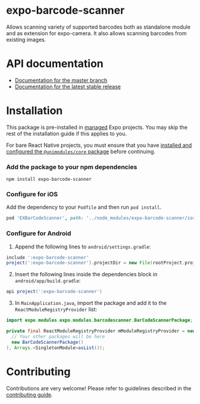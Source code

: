 # expo-barcode-scanner

Allows scanning variety of supported barcodes both as standalone module and as extension for expo-camera. It also allows scanning barcodes from existing images.

# API documentation

- [Documentation for the master branch](https://github.com/expo/expo/blob/master/docs/pages/versions/unversioned/sdk/bar-code-scanner.md)
- [Documentation for the latest stable release](https://docs.expo.io/versions/latest/sdk/bar-code-scanner/)

# Installation

This package is pre-installed in [managed](https://docs.expo.io/versions/latest/introduction/managed-vs-bare/) Expo projects. You may skip the rest of the installation guide if this applies to you.

For bare React Native projects, you must ensure that you have [installed and configured the `@unimodules/core` package](https://github.com/unimodules/core) before continuing.

### Add the package to your npm dependencies

```
npm install expo-barcode-scanner
```

### Configure for iOS

Add the dependency to your `Podfile` and then run `pod install`.

```ruby
pod 'EXBarCodeScanner', path: '../node_modules/expo-barcode-scanner/ios'
```

### Configure for Android

1. Append the following lines to `android/settings.gradle`:

```gradle
include ':expo-barcode-scanner'
project(':expo-barcode-scanner').projectDir = new File(rootProject.projectDir, '../node_modules/expo-barcode-scanner/android')
```

2. Insert the following lines inside the dependencies block in `android/app/build.gradle`:
```gradle
api project(':expo-barcode-scanner')
```

3. In `MainApplication.java`, import the package and add it to the `ReactModuleRegistryProvider` list:
```java
import expo.modules.expo.modules.barcodescanner.BarCodeScannerPackage;
```
```java
private final ReactModuleRegistryProvider mModuleRegistryProvider = new ReactModuleRegistryProvider(Arrays.<Package>asList(
  // Your other packages will be here
  new BarCodeScannerPackage()
), Arrays.<SingletonModule>asList());
```

# Contributing

Contributions are very welcome! Please refer to guidelines described in the [contributing guide]( https://github.com/expo/expo#contributing).

